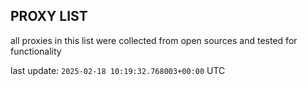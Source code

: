 ## PROXY LIST

all proxies in this list were collected from open sources and tested for functionality

last update: `2025-02-18 10:19:32.768003+00:00` UTC